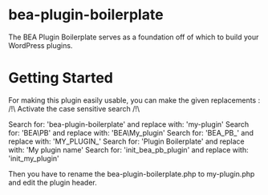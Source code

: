 bea-plugin-boilerplate
======================

The BEA Plugin Boilerplate serves as a foundation off of which to build your WordPress plugins.

 
# Getting Started

For making this plugin easily usable, you can make the given replacements :
/!\ Activate the case sensitive search /!\

Search for: 'bea-plugin-boilerplate' and replace with: 'my-plugin'
Search for: 'BEA\PB' and replace with: 'BEA\My_plugin'
Search for: 'BEA_PB_' and replace with: 'MY_PLUGIN_'
Search for: 'Plugin Boilerplate' and replace with: 'My plugin name'
Search for: 'init_bea_pb_plugin' and replace with: 'init_my_plugin'

Then you have to rename the bea-plugin-boilerplate.php to my-plugin.php and edit the plugin header.
